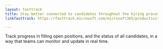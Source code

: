 ```yaml
---
layout: fasttrack
title: Stay better connected to candidates throughout the hiring process
linkfasttrack: https://fasttrack.microsoft.com/microsoft365/productivitylibrary/Stay-better-connected-to-candidates-throughout-the-hiring-process 

---
```

Track progress in filling open positions, and the status of all candidates, in a way that teams can monitor and update in real time.